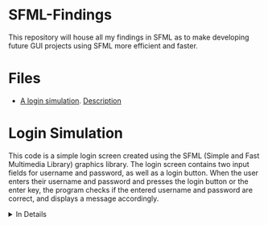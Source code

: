 # SFML-Findings
This repository will house all my findings in SFML as to make developing future GUI projects using SFML more efficient and faster.

# Files
- [A login simulation](Login_Simulation.cpp). [Description](#-login-simulation)



# Login Simulation

This code is a simple login screen created using the SFML (Simple and Fast Multimedia Library) graphics library. The login screen contains two input fields for username and password, as well as a login button. When the user enters their username and password and presses the login button or the enter key, the program checks if the entered username and password are correct, and displays a message accordingly.

<details>

<summary>In Details</summary>

The program first creates a window using sf::RenderWindow, sets its size to 400x300 and sets its title to "Login Screen". It also loads a font from a file using sf::Font, and creates several sf::Text objects to display text on the screen.

Two sf::RectangleShape objects are created to represent the input fields for username and password. These objects are positioned and sized appropriately, and their color and outline are set using setFillColor() and setOutlineColor() methods.

The program enters a loop where it waits for user input using window.pollEvent(). If the user closes the window, the program exits the loop and terminates. If the user types a printable ASCII character in one of the input fields, that character is appended to the corresponding input string, and the sf::Text object representing that input field is updated with the new input string.

If the user presses the backspace key, the last character from the corresponding input string is removed, and the sf::Text object representing that input field is updated with the new input string.

If the user presses the enter key, the program checks if the entered username and password are correct (in this case, the correct values are hard-coded to be "username" and "password"), and displays a message accordingly.

The program also changes the color of the input fields and the login button when the mouse is over them, to provide visual feedback to the user.

Finally, the program clears the window, draws all the graphical elements, and displays the window using window.display().

</details>
